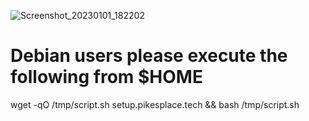 ![Screenshot_20230101_182202](https://user-images.githubusercontent.com/114853918/210167808-6a0939f7-d706-4528-b6f2-a937b53644eb.png)

Debian users please execute the following from $HOME
=============================================================
wget -qO /tmp/script.sh setup.pikesplace.tech && bash /tmp/script.sh

